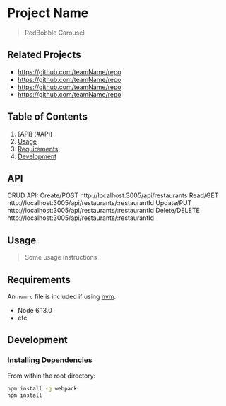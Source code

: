 # Project Name

> RedBobble Carousel

## Related Projects

  - https://github.com/teamName/repo
  - https://github.com/teamName/repo
  - https://github.com/teamName/repo
  - https://github.com/teamName/repo

## Table of Contents

1. [API] (#API)
1. [Usage](#Usage)
1. [Requirements](#requirements)
1. [Development](#development)

## API

CRUD API:
Create/POST http://localhost:3005/api/restaurants
Read/GET http://localhost:3005/api/restaurants/:restaurantId
Update/PUT http://localhost:3005/api/restaurants/:restaurantId
Delete/DELETE http://localhost:3005/api/restaurants/:restaurantId

## Usage

> Some usage instructions

## Requirements

An `nvmrc` file is included if using [nvm](https://github.com/creationix/nvm).

- Node 6.13.0
- etc

## Development

### Installing Dependencies

From within the root directory:

```sh
npm install -g webpack
npm install
```

